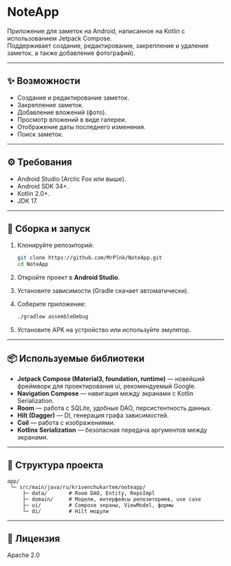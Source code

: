 # NoteApp

Приложение для заметок на Android, написанное на Kotlin с использованием Jetpack Compose.  
Поддерживает создание, редактирование, закрепление и удаление заметок, а также добавление фотографий).  

---

## ✨ Возможности
- Создание и редактирование заметок.  
- Закрепление заметок.  
- Добавление вложений (фото).  
- Просмотр вложений в виде галереи.  
- Отображение даты последнего изменения.  
- Поиск заметок.  

---

## ⚙️ Требования
- Android Studio (Arctic Fox или выше).  
- Android SDK 34+.  
- Kotlin 2.0+.  
- JDK 17.  

---

## 🚀 Сборка и запуск
1. Клонируйте репозиторий:

    ```bash
    git clone https://github.com/MrPlnk/NoteApp.git
    cd NoteApp
    ```

2. Откройте проект в **Android Studio**.  
3. Установите зависимости (Gradle скачает автоматически).  
4. Соберите приложение:

    ```bash
    ./gradlew assembleDebug
    ```

5. Установите APK на устройство или используйте эмулятор.  

---

## 📦 Используемые библиотеки

- **Jetpack Compose (Material3, foundation, runtime)** — новейший фреймворк для проектирования ui, рекомендуемый Google. 
- **Navigation Compose** — навигация между экранами с Kotlin Serialization.  
- **Room** — работа с SQLite, удобные DAO, персистентность данных.
- **Hilt (Dagger)** — DI, генерация графа зависимостей.  
- **Coil** — работа с изображениями.
- **Kotlinx Serialization** — безопасная передача аргументов между экранами.  

---

## 📂 Структура проекта
```
app/
 └─ src/main/java/ru/krivenchukartem/noteapp/
     ├─ data/       # Room DAO, Entity, RepoImpl
     ├─ domain/     # Модели, интерфейсы репозиториев, use case
     ├─ ui/         # Compose экраны, ViewModel, формы
     └─ di/         # Hilt модули
```

---

## 📜 Лицензия
Apache 2.0  
